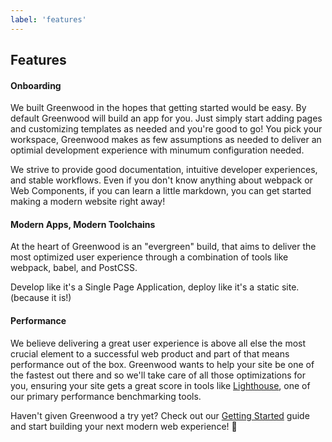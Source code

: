 ```yaml
---
label: 'features'
---
```


## Features

#### Onboarding
We built Greenwood in the hopes that getting started would be easy.  By default Greenwood will build an app for you.  Just simply start adding pages and customizing templates as needed and you're good to go!  You pick your workspace, Greenwood makes as few assumptions as needed to deliver an optimial development experience with minumum configuration needed.

We strive to provide good documentation, intuitive developer experiences, and stable workflows.  Even if you don't know anything about webpack or Web Components, if you can learn a little markdown, you can get started making a modern website right away!  


#### Modern Apps, Modern Toolchains
At the heart of Greenwood is an "evergreen" build, that aims to deliver the most optimized user experience through a combination of tools like webpack, babel, and PostCSS.  

Develop like it's a Single Page Application, deploy like it's a static site.  (because it is!)


#### Performance
We believe delivering a great user experience is above all else the most crucial element to a successful web product and part of that means performance out of the box.  Greenwood wants to help your site be one of the fastest out there and so we'll take care of all those optimizations for you, ensuring your site gets a great score in tools like [Lighthouse](https://developers.google.com/web/tools/lighthouse/), one of our primary performance benchmarking tools.  


Haven't given Greenwood a try yet?  Check out our [Getting Started](/getting-started) guide and start building your next modern web experience!  💯